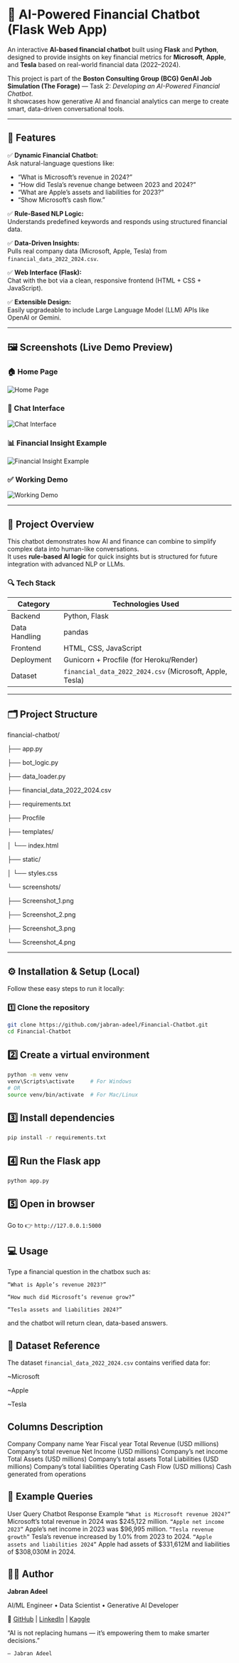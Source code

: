 # 💬 AI-Powered Financial Chatbot (Flask Web App)

An interactive **AI-based financial chatbot** built using **Flask** and **Python**, designed to provide insights on key financial metrics for **Microsoft**, **Apple**, and **Tesla** based on real-world financial data (2022–2024).

This project is part of the **Boston Consulting Group (BCG) GenAI Job Simulation (The Forage)** — Task 2: *Developing an AI-Powered Financial Chatbot*.  
It showcases how generative AI and financial analytics can merge to create smart, data-driven conversational tools.

---

## 🚀 Features

✅ **Dynamic Financial Chatbot:**  
Ask natural-language questions like:
- “What is Microsoft’s revenue in 2024?”
- “How did Tesla’s revenue change between 2023 and 2024?”
- “What are Apple’s assets and liabilities for 2023?”
- “Show Microsoft’s cash flow.”

✅ **Rule-Based NLP Logic:**  
Understands predefined keywords and responds using structured financial data.

✅ **Data-Driven Insights:**  
Pulls real company data (Microsoft, Apple, Tesla) from `financial_data_2022_2024.csv`.

✅ **Web Interface (Flask):**  
Chat with the bot via a clean, responsive frontend (HTML + CSS + JavaScript).

✅ **Extensible Design:**  
Easily upgradeable to include Large Language Model (LLM) APIs like OpenAI or Gemini.

---

## 🖼️ Screenshots (Live Demo Preview)

### 🏠 Home Page  
![Home Page](screenshots/Screenshot_1.png)

### 💬 Chat Interface  
![Chat Interface](screenshots/Screenshot_2.png)

### 📊 Financial Insight Example  
![Financial Insight Example](screenshots/Screenshot_3.png)

### ✅ Working Demo  
![Working Demo](screenshots/Screenshot_4.png)

---

## 🧠 Project Overview

This chatbot demonstrates how AI and finance can combine to simplify complex data into human-like conversations.  
It uses **rule-based AI logic** for quick insights but is structured for future integration with advanced NLP or LLMs.

### 🔍 Tech Stack

| Category | Technologies Used |
|-----------|-------------------|
| Backend | Python, Flask |
| Data Handling | pandas |
| Frontend | HTML, CSS, JavaScript |
| Deployment | Gunicorn + Procfile (for Heroku/Render) |
| Dataset | `financial_data_2022_2024.csv` (Microsoft, Apple, Tesla) |

---

## 🗂️ Project Structure

financial-chatbot/

├── app.py

├── bot_logic.py

├── data_loader.py

├── financial_data_2022_2024.csv

├── requirements.txt

├── Procfile

├── templates/

│ └── index.html

├── static/

│ └── styles.css

└── screenshots/

├── Screenshot_1.png

├── Screenshot_2.png

├── Screenshot_3.png

└── Screenshot_4.png


---

## ⚙️ Installation & Setup (Local)

Follow these easy steps to run it locally:

### 1️⃣ Clone the repository
```bash
git clone https://github.com/jabran-adeel/Financial-Chatbot.git
cd Financial-Chatbot
```

## 2️⃣ Create a virtual environment
```bash
python -m venv venv
venv\Scripts\activate     # For Windows
# OR
source venv/bin/activate  # For Mac/Linux
```

## 3️⃣ Install dependencies
```bash
pip install -r requirements.txt
```

## 4️⃣ Run the Flask app
```bash
python app.py
```

## 5️⃣ Open in browser

Go to 👉 `http://127.0.0.1:5000`

## 💻 Usage

Type a financial question in the chatbox such as:

`“What is Apple’s revenue 2023?”`

`“How much did Microsoft’s revenue grow?”`

`“Tesla assets and liabilities 2024?”`

and the chatbot will return clean, data-based answers.

## 🧾 Dataset Reference

The dataset `financial_data_2022_2024.csv` contains verified data for:

~Microsoft

~Apple

~Tesla

## Columns	Description
Company	Company name
Year	Fiscal year
Total Revenue (USD millions)	Company’s total revenue
Net Income (USD millions)	Company’s net income
Total Assets (USD millions)	Company’s total assets
Total Liabilities (USD millions)	Company’s total liabilities
Operating Cash Flow (USD millions)	Cash generated from operations


## 🧠 Example Queries
User Query	Chatbot Response Example
`“What is Microsoft revenue 2024?”`	Microsoft’s total revenue in 2024 was $245,122 million.
`“Apple net income 2023”`	Apple’s net income in 2023 was $96,995 million.
`“Tesla revenue growth”`	Tesla’s revenue increased by 1.0% from 2023 to 2024.
`“Apple assets and liabilities 2024”`	Apple had assets of $331,612M and liabilities of $308,030M in 2024.

## 👨‍💻 Author

**Jabran Adeel**

AI/ML Engineer • Data Scientist • Generative AI Developer

🔗 [GitHub](https://www.github.com/jabran-adeel/)
 | [LinkedIn](https://www.linkedin.com/in/jabran-adeel)
 | [Kaggle](https://www.kaggle.com/jabranadeel)

“AI is not replacing humans — it’s empowering them to make smarter decisions.”

`— Jabran Adeel`
